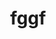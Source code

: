 ---
layout: doctor
profilePic : undefined
title: fggf
specialties: psychiatrist
description: undefined
yearsOfExp: undefined
location: Srinagar
contact: undefined
hospitalName: Aamina Hospital Created By Sridhar
avl_days:  Chanapora Bypass Rd, Gulshan Nagar, Chanpora, Srinagar, Jammu and Kashmir 190015
_id: 669641f5a240325279c30230
---